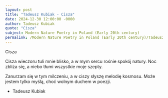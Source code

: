 ```yaml
---
layout: post
title: "Tadeusz Kubiak - Cisza"
date: 2024-12-30 12:00:00 -0000
author: Tadeusz Kubiak
quote: "Cisza"
subject: Modern Nature Poetry in Poland (Early 20th century)
permalink: /Modern Nature Poetry in Poland (Early 20th century)/Tadeusz Kubiak/Tadeusz Kubiak - Cisza
---
```


Cisza

Cisza wieczoru
tuli mnie blisko,
a w mym sercu rośnie
spokój natury.
Noc zbliża się,
a niebo tłumi
wszystkie moje szepty.

Zanurzam się w tym milczeniu,
a w ciszy słyszę
melodię kosmosu.
Może jestem tylko myślą,
choć wolnym duchem w poezji.

- Tadeusz Kubiak
